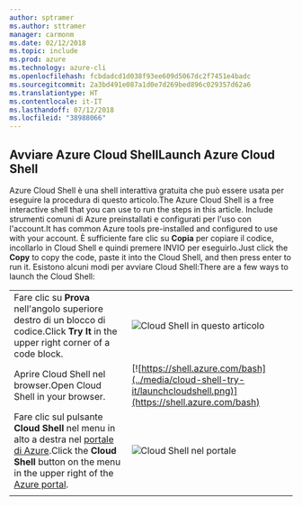```yaml
---
author: sptramer
ms.author: sttramer
manager: carmonm
ms.date: 02/12/2018
ms.topic: include
ms.prod: azure
ms.technology: azure-cli
ms.openlocfilehash: fcbdadcd1d038f93ee609d5067dc2f7451e4badc
ms.sourcegitcommit: 2a3bd491e087a1d0e7d269bed896c029357d62a6
ms.translationtype: HT
ms.contentlocale: it-IT
ms.lasthandoff: 07/12/2018
ms.locfileid: "38988066"
---
```

## <a name="launch-azure-cloud-shell"></a><span data-ttu-id="c681d-101">Avviare Azure Cloud Shell</span><span class="sxs-lookup"><span data-stu-id="c681d-101">Launch Azure Cloud Shell</span></span>

<span data-ttu-id="c681d-102">Azure Cloud Shell è una shell interattiva gratuita che può essere usata per eseguire la procedura di questo articolo.</span><span class="sxs-lookup"><span data-stu-id="c681d-102">The Azure Cloud Shell is a free interactive shell that you can use to run the steps in this article.</span></span> <span data-ttu-id="c681d-103">Include strumenti comuni di Azure preinstallati e configurati per l'uso con l'account.</span><span class="sxs-lookup"><span data-stu-id="c681d-103">It has common Azure tools pre-installed and configured to use with your account.</span></span> <span data-ttu-id="c681d-104">È sufficiente fare clic su **Copia** per copiare il codice, incollarlo in Cloud Shell e quindi premere INVIO per eseguirlo.</span><span class="sxs-lookup"><span data-stu-id="c681d-104">Just click the **Copy** to copy the code, paste it into the Cloud Shell, and then press enter to run it.</span></span>  <span data-ttu-id="c681d-105">Esistono alcuni modi per avviare Cloud Shell:</span><span class="sxs-lookup"><span data-stu-id="c681d-105">There are a few ways to launch the Cloud Shell:</span></span>

|  |   |
|-----------------------------------------------|---|
| <span data-ttu-id="c681d-106">Fare clic su **Prova** nell'angolo superiore destro di un blocco di codice.</span><span class="sxs-lookup"><span data-stu-id="c681d-106">Click **Try It** in the upper right corner of a code block.</span></span> | ![Cloud Shell in questo articolo](../media/cloud-shell-try-it/cli-try-it.png) |
| <span data-ttu-id="c681d-108">Aprire Cloud Shell nel browser.</span><span class="sxs-lookup"><span data-stu-id="c681d-108">Open Cloud Shell in your browser.</span></span> | [![https://shell.azure.com/bash](../media/cloud-shell-try-it/launchcloudshell.png)](https://shell.azure.com/bash) |
| <span data-ttu-id="c681d-109">Fare clic sul pulsante **Cloud Shell** nel menu in alto a destra nel [portale di Azure](https://portal.azure.com).</span><span class="sxs-lookup"><span data-stu-id="c681d-109">Click the **Cloud Shell** button on the menu in the upper right of the [Azure portal](https://portal.azure.com).</span></span> | ![Cloud Shell nel portale](../media/cloud-shell-try-it/cloud-shell-menu.png) |
|  |  |
